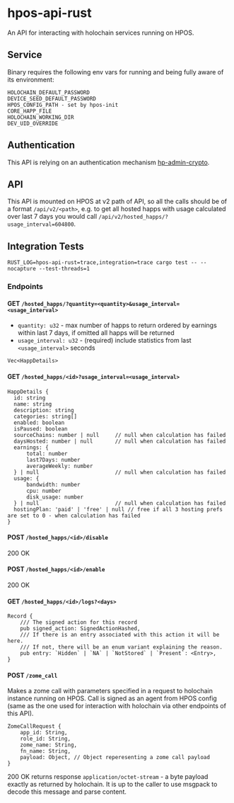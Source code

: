 # hpos-api-rust

An API for interacting with holochain services running on HPOS.

## Service

Binary requires the following env vars for running and being fully aware of its environment:
```
HOLOCHAIN_DEFAULT_PASSWORD
DEVICE_SEED_DEFAULT_PASSWORD
HPOS_CONFIG_PATH - set by hpos-init
CORE_HAPP_FILE
HOLOCHAIN_WORKING_DIR
DEV_UID_OVERRIDE
```

## Authentication

This API is relying on an authentication mechanism [hp-admin-crypto](https://github.com/Holo-Host/hp-admin-crypto).

## API

This API is mounted on HPOS at v2 path of API, so all the calls should be of a format `/api/v2/<path>`, e.g. to get all hosted happs with usage calculated over last 7 days you would call `/api/v2/hosted_happs/?usage_interval=604800`.

## Integration Tests

```
RUST_LOG=hpos-api-rust=trace,integration=trace cargo test -- --nocapture --test-threads=1
```

### Endpoints

#### GET `/hosted_happs/?quantity=<quantity>&usage_interval=<usage_interval>`
- `quantity: u32` - max number of happs to return ordered by earnings within last 7 days, if omitted all happs will be returned
- `usage_interval: u32` - (required) include statistics from last `<usage_interval>` seconds
```
Vec<HappDetails>
```

#### GET `/hosted_happs/<id>?usage_interval=<usage_interval>`
```
HappDetails {
  id: string
  name: string
  description: string
  categories: string[]
  enabled: boolean
  isPaused: boolean
  sourceChains: number | null     // null when calculation has failed
  daysHosted: number | null       // null when calculation has failed
  earnings: {
      total: number
      last7Days: number
      averageWeekly: number
  } | null                        // null when calculation has failed
  usage: {
      bandwidth: number
      cpu: number
      disk_usage: number
  } | null                        // null when calculation has failed
  hostingPlan: 'paid' | 'free' | null // free if all 3 hosting prefs are set to 0 - when calculation has failed
}
```

#### POST `/hosted_happs/<id>/disable`
200 OK

#### POST `/hosted_happs/<id>/enable`
200 OK

#### GET `/hosted_happs/<id>/logs?<days>`
```
Record {
    /// The signed action for this record
    pub signed_action: SignedActionHashed,
    /// If there is an entry associated with this action it will be here.
    /// If not, there will be an enum variant explaining the reason.
    pub entry: `Hidden` | `NA` | `NotStored` | `Present`: <Entry>,
}
```

#### POST `/zome_call`
Makes a zome call with parameters specified in a request to holochain instance running on HPOS. Call is signed as an agent from HPOS config (same as the one used for interaction with holochain via other endpoints of this API).
```
ZomeCallRequest {
    app_id: String,
    role_id: String,
    zome_name: String,
    fn_name: String,
    payload: Object, // Object reperesenting a zome call payload
}
```

200 OK
returns response `application/octet-stream` - a byte payload exactly as returned by holochain. It is up to the caller to use msgpack to decode this message and parse content.

